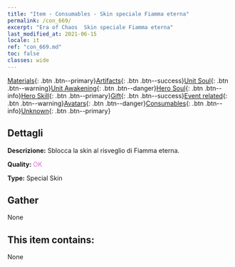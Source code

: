 ```yaml
---
title: "Item - Consumables - Skin speciale Fiamma eterna"
permalink: /con_669/
excerpt: "Era of Chaos  Skin speciale Fiamma eterna"
last_modified_at: 2021-06-15
locale: it
ref: "con_669.md"
toc: false
classes: wide
---
```

 [Materials](/ItemsIT/){: .btn .btn--primary}[Artifacts](/ItemsIT/Artifacts/){: .btn .btn--success}[Unit Soul](/ItemsIT/UnitSoul/){: .btn .btn--warning}[Unit Awakening](/ItemsIT/UnitAwakening/){: .btn .btn--danger}[Hero Soul](/ItemsIT/HeroSoul/){: .btn .btn--info}[Hero Skill](/ItemsIT/HeroSkill/){: .btn .btn--primary}[Gift](/ItemsIT/Gift/){: .btn .btn--success}[Event related](/ItemsIT/Events/){: .btn .btn--warning}[Avatars](/ItemsIT/Avatars/){: .btn .btn--danger}[Consumables](/ItemsIT/Consumables/){: .btn .btn--info}[Unknown](/ItemsIT/Unknown/){: .btn .btn--primary}

## Dettagli
 **Descrizione:** Sblocca la skin al risveglio di Fiamma eterna.

 **Quality:** <span style="color: #DA70D6">OK</span>

 **Type:** Special Skin

## Gather

  None

## This item contains:

  None

